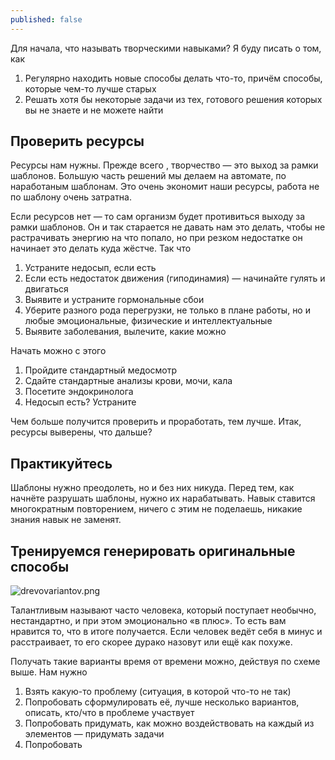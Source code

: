 ```yaml
---
published: false
---
```

Для начала, что называть творческими навыками? Я буду писать о том, как

1. Регулярно находить новые способы делать что-то, причём способы, которые чем-то лучше старых
2. Решать хотя бы некоторые задачи из тех, готового решения которых вы не знаете и не можете найти

## Проверить ресурсы

Ресурсы нам нужны. Прежде всего , творчество — это выход за рамки шаблонов. Большую часть решений мы делаем на автомате, по наработаным шаблонам. Это очень экономит наши ресурсы, работа не по шаблону очень затратна.

Если ресурсов нет — то сам организм будет противиться выходу за рамки шаблонов. Он и так старается не давать нам это делать, чтобы не растрачивать энергию на что попало, но при резком недостатке он начинает это делать куда жёстче. Так что 

1. Устраните недосып, если есть
1. Если есть недостаток движения (гиподинамия) — начинайте гулять и двигаться
1. Выявите и устраните гормональные сбои
1. Уберите разного рода перегрузки, не только в плане работы, но и любые эмоциональные, физические и интеллектуальные
1. Выявите заболевания, вылечите, какие можно



Начать можно с этого

1. Пройдите стандартный медосмотр
1. Сдайте стандартные анализы крови, мочи, кала
1. Посетите эндокринолога
1. Недосып есть? Устраните

Чем больше получится проверить и проработать, тем лучше. Итак, ресурсы выверены, что дальше?

## Практикуйтесь

Шаблоны нужно преодолеть, но и без них никуда. Перед тем, как начнёте разрушать шаблоны, нужно их нарабатывать. Навык ставится многократным повторением, ничего с этим не поделаешь, никакие знания навык не заменят.

## Тренируемся генерировать оригинальные способы

![drevovariantov.png]({{site.baseurl}}/_drafts/drevovariantov.png)


Талантливым называют часто человека, который поступает необычно, нестандартно, и при этом эмоционально «в плюс». То есть вам нравится то, что в итоге получается. Если человек ведёт себя в минус и расстраивает, то его скорее дурако назовут или ещё как похуже.

Получать такие варианты время от времени можно, действуя по схеме выше. Нам нужно

1. Взять какую-то проблему (ситуация, в которой что-то не так)
1. Попробовать сформулировать её, лучше несколько вариантов, описать, кто/что в проблеме участвует
1. Попробовать придумать, как можно воздействовать на каждый из элементов — придумать задачи
1. Попробовать 
